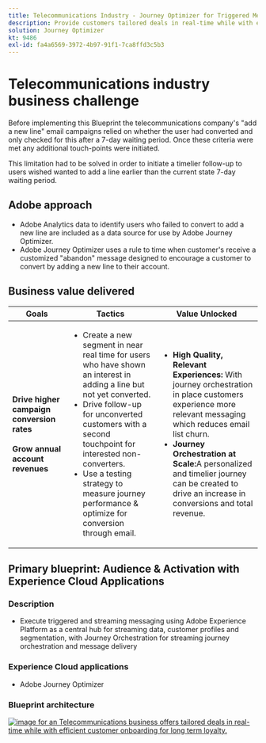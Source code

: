 ```yaml
---
title: Telecommunications Industry - Journey Optimizer for Triggered Messaging
description: Provide customers tailored deals in real-time while with efficient customer onboarding for long term loyalty.
solution: Journey Optimizer
kt: 9486
exl-id: fa4a6569-3972-4b97-91f1-7ca8ffd3c5b3
---
```

# Telecommunications industry business challenge

Before implementing this Blueprint the telecommunications company's "add a new line" email campaigns relied on whether the user had converted and only checked for this after a 7-day waiting period. Once these criteria were met any additional touch-points were initiated. 

This limitation had to be solved in order to initiate a timelier follow-up to users wished wanted to add a line earlier than the current state 7-day waiting period. 

## Adobe approach

* Adobe Analytics data to identify users who failed to convert to add a new line are included as a data source for use by Adobe Journey Optimizer.
* Adobe Journey Optimizer uses a rule to time when customer's receive a customized "abandon" message designed to encourage a customer to convert by adding a new line to their account.


## Business value delivered

| Goals | Tactics| Value Unlocked|
|---|---|---|
| **Drive higher campaign conversion rates**<br></br>**Grow annual account revenues**</ul> | <ul><li>Create a new segment in near real time for users who have shown an interest in adding a line but not yet converted.</li><li>Drive follow-up for unconverted customers with a second touchpoint for interested non-converters. </li><li>Use a testing strategy to measure journey performance & optimize for conversion through email.</li></ul>                               | <ul><li><strong>High Quality, Relevant Experiences:</strong> With journey orchestration in place customers experience more relevant messaging which reduces email list churn.</li><li><strong>Journey Orchestration at Scale:</strong>A personalized and timelier journey can be created to drive an increase in conversions and total revenue.</li></ul>    |

## Primary blueprint: Audience & Activation with Experience Cloud Applications

### Description 

<ul><li>Execute triggered and streaming messaging using Adobe Experience Platform as a central hub for streaming data, customer profiles and segmentation, with Journey Orchestration for streaming journey orchestration and message delivery</li></ul> 

### Experience Cloud applications

<ul><li>Adobe Journey Optimizer</li></ul> 

### Blueprint architecture

<a href="https://experienceleague.adobe.com/docs/blueprints-learn/architecture/customer-journeys/journey-optimizer.html?lang=en"><img alt="image for an Telecommunications business offers tailored deals in real-time while with efficient customer onboarding for long term loyalty." src="https://experienceleague.adobe.com/docs/blueprints-learn/assets/journey-optimizer.png?lang=en"/></a>
